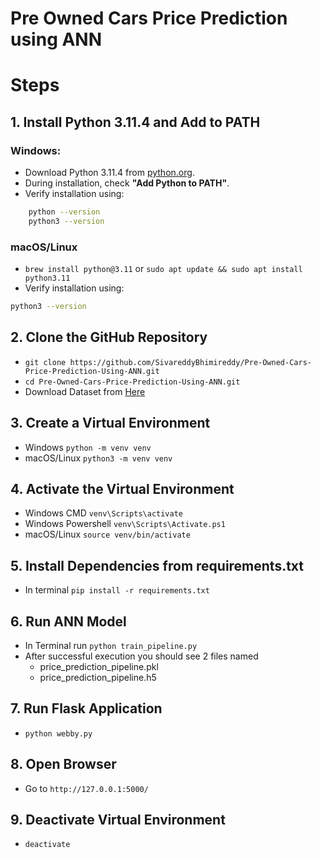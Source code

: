 # Pre Owned Cars Price Prediction using ANN

# Steps

## 1. Install Python 3.11.4 and Add to PATH

### Windows:
* Download Python 3.11.4 from [python.org](https://www.python.org/downloads/release/python-3114/).
* During installation, check **"Add Python to PATH"**.
* Verify installation using:
```sh
    python --version
    python3 --version
```
### macOS/Linux
* `brew install python@3.11` or `sudo apt update && sudo apt install python3.11`
* Verify installation using:
```sh
python3 --version
```

## 2. Clone the GitHub Repository
* `git clone https://github.com/SivareddyBhimireddy/Pre-Owned-Cars-Price-Prediction-Using-ANN.git`
* `cd Pre-Owned-Cars-Price-Prediction-Using-ANN.git`
* Download Dataset from [Here](https://drive.google.com/file/d/177pPHpf9H9wbR0df9vw-M6v_omxJf5BF/view?usp=sharing)

## 3. Create a Virtual Environment
* Windows `python -m venv venv`
* macOS/Linux `python3 -m venv venv`

## 4. Activate the Virtual Environment
* Windows CMD `venv\Scripts\activate`
* Windows Powershell `venv\Scripts\Activate.ps1`
* macOS/Linux `source venv/bin/activate`
   
## 5. Install Dependencies from requirements.txt
* In terminal `pip install -r requirements.txt`

## 6. Run ANN Model
* In Terminal run `python train_pipeline.py`
* After successful execution you should see 2 files named
    * price_prediction_pipeline.pkl
    * price_prediction_pipeline.h5 

## 7. Run Flask Application
* `python webby.py`

## 8. Open Browser
* Go to `http://127.0.0.1:5000/`

## 9. Deactivate Virtual Environment

* `deactivate`
